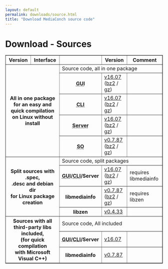 ```yaml
---
layout: default
permalink: downloads/source.html
title: "Download MediaConch source code"
---
```


# Download - Sources

<section id="Sources"></section>

<table border="1">
<thead>
<tr class="table-header">
    <th>Version</th>
    <th>Interface</th>
    <th>&nbsp;</th>
    <th>Version</th>
    <th>Comment</th>
</tr>
</thead>
<tbody>

<tr>
    <th rowspan="5" colspan="2">All in one package<br /> for an easy and quick compilation<br /> on Linux without install</th>
    <td class="table-OS" colspan="3" id="AllInOne">Source code, all in one package</td>
</tr>
<tr>
    <th><abbr title="Graphical User Interface">GUI</abbr></th>
    <td><a href="//mediaarea.net/download/binary/mediaconch-gui/16.07/MediaConch_GUI_16.07_GNU_FromSource.tar.xz">v16.07</a> (<a href="//mediaarea.net/download/binary/mediaconch-gui/16.07/MediaConch_GUI_16.07_GNU_FromSource.tar.bz2">bz2</a> / <a href="//mediaarea.net/download/binary/mediaconch-gui/16.07/MediaConch_GUI_16.07_GNU_FromSource.tar.gz">gz</a>)</td>
    <td>&nbsp;</td>
</tr>
<tr>
    <th><abbr title="Command Line Interface">CLI</abbr></th>
    <td><a href="//mediaarea.net/download/binary/mediaconch/16.07/MediaConch_CLI_16.07_GNU_FromSource.tar.xz">v16.07</a> (<a href="//mediaarea.net/download/binary/mediaconch/16.07/MediaConch_CLI_16.07_GNU_FromSource.tar.bz2">bz2</a> / <a href="//mediaarea.net/download/binary/mediaconch/16.07/MediaConch_CLI_16.07_GNU_FromSource.tar.gz">gz</a>)</td>
    <td>&nbsp;</td>
</tr>
<tr>
    <th><abbr title="Server">Server</abbr></th>
    <td><a href="//mediaarea.net/download/binary/mediaconch-server/16.07/MediaConch_Server_16.07_GNU_FromSource.tar.xz">v16.07</a> (<a href="//mediaarea.net/download/binary/mediaconch-server/16.07/MediaConch_Server_16.07_GNU_FromSource.tar.bz2">bz2</a> / <a href="//mediaarea.net/download/binary/mediaconch-server/16.07/MediaConch_Server_16.07_GNU_FromSource.tar.gz">gz</a>)</td>
    <td>&nbsp;</td>
</tr>
<tr>
    <th><abbr title="Shared Object">SO</abbr></th>
    <td><a href="//mediaarea.net/download/binary/libmediainfo0/0.7.87/MediaInfo_DLL_0.7.87_GNU_FromSource.tar.xz">v0.7.87</a> (<a href="//mediaarea.net/download/binary/libmediainfo0/0.7.87/MediaInfo_DLL_0.7.87_GNU_FromSource.tar.bz2">bz2</a> / <a href="//mediaarea.net/download/binary/libmediainfo0/0.7.87/MediaInfo_DLL_0.7.87_GNU_FromSource.tar.gz">gz</a>)</td>
    <td>&nbsp;</td>
</tr>
<tr>
    <th rowspan="4" colspan="2">Split sources with .spec,<br />.desc and debian dir<br /> for Linux package creation</th>
    <td class="table-OS" colspan="3" id="Split">Source code, split packages</td>
</tr>
<tr>
    <th><abbr title="Graphical User Interface">GUI</abbr>/<abbr title="Command Line Interface">CLI</abbr>/Server</th>
    <td><a href="//mediaarea.net/download/source/mediaconch/16.07/mediaconch_16.07.tar.xz">v16.07</a> (<a href="//mediaarea.net/download/source/mediaconch/16.07/mediaconch_16.07.tar.bz2">bz2</a> / <a href="//mediaarea.net/download/source/mediaconch/16.07/mediaconch_16.07.tar.gz">gz</a>)</td>
    <td>requires libmediainfo</td>
</tr>
<tr>
    <th>libmediainfo</th>
    <td><a href="//mediaarea.net/download/source/libmediainfo/0.7.87/libmediainfo_0.7.87.tar.xz">v0.7.87</a> (<a href="//mediaarea.net/download/source/libmediainfo/0.7.87/libmediainfo_0.7.87.tar.bz2">bz2</a> / <a href="//mediaarea.net/download/source/libmediainfo/0.7.87/libmediainfo_0.7.87.tar.gz">gz</a>)</td>
    <td>requires libzen</td>
</tr>
<tr>
    <th>libzen</th>
    <td><a href="//mediaarea.net/download/source/libzen/0.4.33/libzen_0.4.33.tar.bz2">v0.4.33</a></td>
    <td>&nbsp;</td>
</tr>
<tr>
    <th rowspan="3" colspan="2">Sources with all<br />third-party libs included,<br />(for quick compilation<br />with Microsoft Visual C++)</th>
    <td class="table-OS" colspan="3" id="Split">Source code, All included</td>
</tr>
<tr>
    <th><abbr title="Graphical User Interface">GUI</abbr>/<abbr title="Command Line Interface">CLI</abbr>/Server</th>
    <td><a href="//mediaarea.net/download/source/mediaconch/16.07/mediaconch_16.07_AllInclusive.7z">v16.07</a></td>
    <td>&nbsp;</td>
</tr>
<tr>
    <th>libmediainfo</th>
    <td><a href="//mediaarea.net/download/source/libmediainfo/0.7.87/libmediainfo_0.7.87_AllInclusive.7z">v0.7.87</a></td>
    <td>&nbsp;</td>
</tr>

</tbody>
</table>
